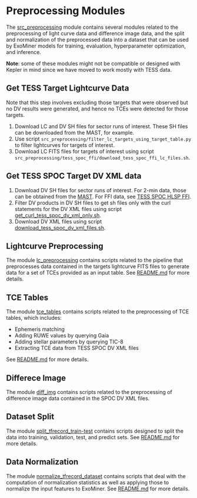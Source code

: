 # Preprocessing Modules

The [src_preprocessing](/src_preprocessing/) module contains several modules related to the preprocessing of light curve data and difference image data, and the split and normalization of the preprocessed data into a dataset that can be used by ExoMiner models for training, evaluation, hyperparameter optimization, and inference.

**Note**: some of these modules might not be compatible or designed with Kepler in mind since we have moved to work mostly with TESS data.

## Get TESS Target Lightcurve Data

Note that this step involves excluding those targets that were observed but no DV results were generated, and hence no 
TCEs were detected for those targets.

1. Download LC and DV SH files for sector runs of interest. These SH files can be downloaded from the MAST, for example.
2. Use script `src_preprocessing/filter_lc_targets_using_target_table.py` to filter lightcurves for targets of interest.
3. Download LC FITS files for targets of interest using script 
`src_preprocessing/tess_spoc_ffi/download_tess_spoc_ffi_lc_files.sh`.

## Get TESS SPOC Target DV XML data

1. Download DV SH files for sector runs of interest. For 2-min data, those can be obtained from the [MAST](https://archive.stsci.edu/tess/bulk_downloads/bulk_downloads_ffi-tp-lc-dv.html). For FFI data, see [TESS SPOC HLSP FFI](https://archive.stsci.edu/hlsp/tess-spoc).
2. Filter DV products in DV SH files to get sh files only with the curl statements for the DV XML files using script [get_curl_tess_spoc_dv_xml_only.sh](../src_preprocessing/tess_spoc_dv_xml/get_curl_tess_spoc_dv_xml_only.sh).
3. Download DV XML files using script [download_tess_spoc_dv_xml_files.sh](../src_preprocessing/tess_spoc_dv_xml/download_tess_spoc_dv_xml_files.sh).

## Lightcurve Preprocessing

The module [lc_preprocessing](/src_preprocessing/lc_preprocessing/) contains scripts related to the pipeline that preprocesses data contained in the targets lightcurve FITS files to generate data for a set of TCEs provided as an input table. See [README.md](/src_preprocessing/lc_preprocessing/README.md) for more details.

## TCE Tables

The module [tce_tables](/src_preprocessing/tce_tables) contains scripts related to the preprocessing of TCE tables, which includes:
- Ephemeris matching
- Adding RUWE values by querying Gaia
- Adding stellar parameters by querying TIC-8
- Extracting TCE data from TESS SPOC DV XML files

See [README.md](/src_preprocessing/tce_tables/README.md) for more details.

## Differece Image

The module [diff_img](/src_preprocessing/diff_img/) contains scripts related to the preprocessing of difference image data contained in the SPOC DV XML files.

## Dataset Split

The module [split_tfrecord_train-test](/src_preprocessing/split_tfrecord_train-test/) contains scripts designed to split the data into training, validation, test, and predict sets. See [README.md](/src_preprocessing/split_tfrecord_train-test/README.md) for more details.

## Data Normalization

The module [normalize_tfrecord_dataset](/src_preprocessing/normalize_tfrecord_dataset/) contains scripts that deal with the computation of normalization statistics as well as applying those to normalize the input features to ExoMiner. See [README.md](/src_preprocessing/normalize_tfrecord_dataset/README.md) for more details.
